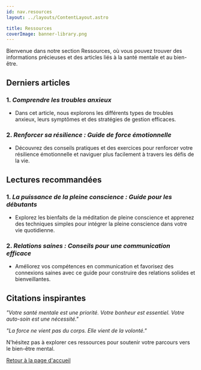 ```yaml
---
id: nav.resources
layout: ../layouts/ContentLayout.astro

title: Ressources
coverImage: banner-library.png
---
```


Bienvenue dans notre section Ressources, où vous pouvez trouver des informations précieuses et des articles liés à la santé mentale et au bien-être.

## Derniers articles

### 1. _Comprendre les troubles anxieux_

-   Dans cet article, nous explorons les différents types de troubles anxieux, leurs symptômes et des stratégies de gestion efficaces.

### 2. _Renforcer sa résilience : Guide de force émotionnelle_

-   Découvrez des conseils pratiques et des exercices pour renforcer votre résilience émotionnelle et naviguer plus facilement à travers les défis de la vie.

## Lectures recommandées

### 1. _La puissance de la pleine conscience : Guide pour les débutants_

-   Explorez les bienfaits de la méditation de pleine conscience et apprenez des techniques simples pour intégrer la pleine conscience dans votre vie quotidienne.

### 2. _Relations saines : Conseils pour une communication efficace_

-   Améliorez vos compétences en communication et favorisez des connexions saines avec ce guide pour construire des relations solides et bienveillantes.

## Citations inspirantes

_"Votre santé mentale est une priorité. Votre bonheur est essentiel. Votre auto-soin est une nécessité."_

_"La force ne vient pas du corps. Elle vient de la volonté."_

N'hésitez pas à explorer ces ressources pour soutenir votre parcours vers le bien-être mental.

[Retour à la page d'accueil](/)
